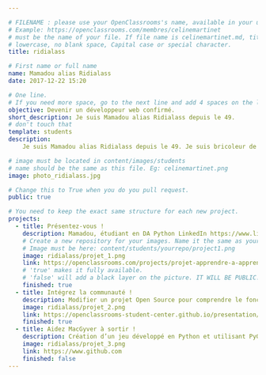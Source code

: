 ```yaml
---

# FILENAME : please use your OpenClassrooms's name, available in your url.
# Example: https://openclassrooms.com/membres/celinemartinet
# must be the name of your file. If file name is celinemartinet.md, title is celinemartinet.
# lowercase, no blank space, Capital case or special character.
title: ridialass

# First name or full name
name: Mamadou alias Ridialass
date: 2017-12-22 15:20

# One line.
# If you need more space, go to the next line and add 4 spaces on the left, as in 'description'.
objective: Devenir un développeur web confirmé.
short_description: Je suis Mamadou alias Ridialass depuis le 49.
# don't touch that
template: students
description:
    Je suis Mamadou alias Ridialass depuis le 49. Je suis bricoleur de tous les temps avec un Diplôme de Développeur Logiciels depuis 2014. Sauf que je n'ai jamais trouvé un poste dans le domaine. Apres un long bras de fer, j'ai obtenu un AIF pour le parcours DA-Python.

# image must be located in content/images/students
# name should be the same as this file. Eg: celinemartinet.png
image: photo_ridialass.jpg

# Change this to True when you do you pull request.
public: true

# You need to keep the exact same structure for each new project.
projects:
  - title: Présentez-vous !
    description: Mamadou, étudiant en DA Python LinkedIn https://www.linkedin.com/in/ridialass/ .
    # Create a new repository for your images. Name it the same as your nickname and profile picture.
    # Image must be here: content/students/yourrepo/project1.png
    image: ridialass/projet_1.png
    link: https://openclassrooms.com/projects/projet-apprendre-a-apprendre
    # 'true' makes it fully available.
    # 'false' will add a black layer on the picture. IT WILL BE PUBLIC!
    finished: true
  - title: Intégrez la communauté !
    description: Modifier un projet Open Source pour comprendre le fonctionnement de Git, de Github et des pull requests.
    image: ridialass/projet_2.png
    link: https://openclassrooms-student-center.github.io/presentation/students/ridialass.html
    finished: true
  - title: Aidez MacGyver à sortir !
    description: Création d’un jeu développé en Python et utilisant PyGame.
    image: ridialass/projet_3.png
    link: https://www.github.com
    finished: false
---
```

